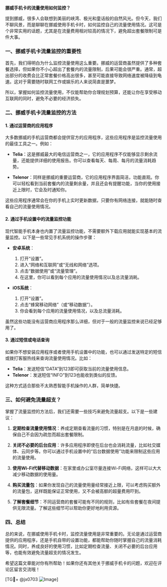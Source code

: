 **挪威手机卡的流量使用如何监控？**

提到挪威，很多人会联想到美丽的峡湾、极光和童话般的自然风光。但今天，我们不聊风景，而是聊聊在挪威使用手机卡时，如何监控自己的流量使用情况。这可是个非常实用的话题，尤其是在流量费用相对较高的情况下，避免超出套餐限制可是件大事。

### 一、挪威手机卡流量监控的重要性

首先，我们得明白为什么监控流量使用这么重要。挪威的运营商虽然提供了多种套餐选择，但如果你不小心超出了套餐内的流量限制，后果可能会很严重。通常，超出部分的收费会比正常套餐价格高出很多，甚至可能直接导致网络速度被降级到龟速。这对于需要随时联网工作或娱乐的人来说简直是噩梦。

所以，掌握如何监控流量使用，不仅能帮助你合理规划预算，还能让你在享受移动互联网的同时，避免不必要的经济损失。

### 二、挪威手机卡流量监控的方法

#### 1. **通过运营商的应用程序**

大多数挪威的手机运营商都会提供官方的应用程序，这些应用程序是监控流量使用的最佳工具之一。例如：

- **Telia**：这是挪威最大的电信运营商之一，它的应用程序不仅能够显示剩余流量，还能提供详细的使用报告。你可以查看每天、每周、每月的流量消耗趋势。
  
- **Telenor**：同样是挪威的重要运营商，它的应用程序界面简洁，功能直观。你可以轻松看到当前套餐内的流量剩余量，并且还会有提醒功能，当你的使用接近上限时，它会及时通知你。

这些应用程序通常会在你的手机上实时更新数据，只要你有网络连接，就能随时查看自己的流量使用情况。

#### 2. **通过手机设置中的流量监控功能**

现代智能手机本身也内置了流量监控功能，不需要额外下载应用就能实现基本的流量监控。以下是一些常见手机系统的操作步骤：

- **安卓系统**：
  1. 打开“设置”。
  2. 进入“网络和互联网”或“无线和网络”选项。
  3. 点击“数据使用”或“流量管理”。
  4. 在这里，你可以看到每个应用的流量使用情况以及总流量消耗。

- **iOS系统**：
  1. 打开“设置”。
  2. 点击“蜂窝移动网络”（或“移动数据”）。
  3. 你会看到每个应用的流量使用情况，以及总流量消耗。

虽然这些功能没有运营商应用程序那么详细，但对于一般的流量监控来说已经足够用了。

#### 3. **通过短信或电话查询**

如果你不想安装应用程序或者使用手机设置中的功能，也可以通过发送特定的短信或拨打客服热线来查询流量使用情况。比如：

- **Telia**：发送短信“DATA”到123即可获取当前的流量使用信息。
- **Telenor**：发送短信“INFO”到123也能收到类似的反馈。

这种方式适合那些不太熟悉智能手机操作的人群，简单快捷。

### 三、如何避免流量超支？

掌握了流量监控的方法后，我们还需要一些技巧来避免流量超支。以下是一些建议：

1. **定期检查流量使用情况**：养成定期查看流量的习惯，特别是在月底的时候，确保自己不会因为疏忽而超出套餐限制。

2. **关闭不必要的后台应用**：许多应用程序即使在后台也会消耗流量，比如社交媒体、云同步等。你可以通过手机设置中的“后台数据使用”功能来限制这些应用的流量使用。

3. **使用Wi-Fi代替移动数据**：在家里或办公室尽量连接Wi-Fi网络，这样可以大大减少移动数据的使用量。

4. **购买流量包**：如果你发现自己的流量使用量经常接近上限，可以考虑购买额外的流量包，这样既能保证正常使用，又不会被高额的超量费用吓到。

5. **了解套餐细节**：不同运营商的套餐可能有不同的规则，比如有些套餐在夜间提供无限流量。了解这些细节可以帮助你更好地利用资源。

### 四、总结

总的来说，在挪威使用手机卡时，监控流量使用是非常重要的。无论是通过运营商提供的应用程序，还是手机自带的设置功能，都能帮助你随时掌握自己的流量消耗情况。同时，养成良好的使用习惯，比如定期检查流量、关闭不必要的后台应用等，也能有效避免流量超支的情况发生。

希望这篇文章能对你有所帮助！如果你还有其他关于挪威手机卡的问题，欢迎在评论区留言交流哦！

[TG💪+ @jx0703 ![Image](https://github.com/user-attachments/assets/dbca1d08-cadb-493c-b0ec-ad6f7a83f270)]